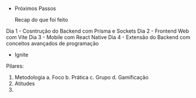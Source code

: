 
* Próximos Passos

	Recap do que foi feito

Dia 1 - Cosntrução do Backend com Prisma e Sockets
Dia 2 - Frontend Web com Vite
Dia 3 - Mobile com React Native
Dia 4 - Extensão do Backend com conceitos avançados de programação

* Ignite


Pilares:

1. Metodologia
	a. Foco
	b. Prática
	c. Grupo
	d. Gamificação
2. Atitudes
3. 

